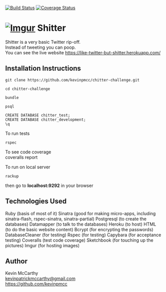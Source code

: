 [![Build Status](https://travis-ci.org/kevinpmcc/chitter-challenge.svg?branch=master)](https://travis-ci.org/kevinpmcc/chitter-challenge)
[![Coverage Status](https://coveralls.io/repos/github/kevinpmcc/chitter-challenge/badge.svg?branch=master)](https://coveralls.io/github/kevinpmcc/chitter-challenge?branch=master)

[![Imgur](http://i.imgur.com/DU5Vd1y.png?3)](http://i.imgur.com/DU5Vd1y.png?3)
Shitter
=================
Shitter is a very basic Twitter rip-off.  
Instead of tweeting you can poop.  
You can see the live website https://like-twitter-but-shitter.herokuapp.com/  

Installation Instructions
-------
    git clone https://github.com/kevinpmcc/chitter-challenge.git  

    cd chitter-challenge  

    bundle

    psql

    CREATE DATABASE chitter_test;
    CREATE DATABASE chitter_development;
    \q

To run tests 

    rspec

To see code coverage  
    coveralls report  
    
To run on local server

    rackup


then go to **localhost:9292** in your browser


Technologies Used
-------
Ruby (basis of most of it)
Sinatra (good for making micro-apps, including sinatra-flash, rspec-sinatra, sinatra-partial)
Postgresql (to create the databases)
Datamapper (to talk to the databases)
Heroku (to host)
HTML (to do the basic website content)
Bcrypt (for encrypting the passwords)
DatabaseCleaner (for testing)
Rspec (for testing)
Capybara (for acceptance testing)
Coveralls (test code coverage)
Sketchbook (for touching up the pictures)
Imgur (for hosting images)

Author
-------
Kevin McCarthy  
kevinpatrickmccarthy@gmail.com  
https://github.com/kevinpmcc



